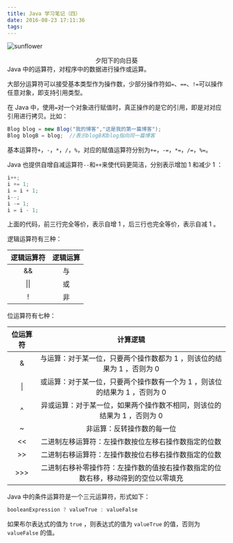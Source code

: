 ```yaml
---
title: Java 学习笔记（四）
date: 2016-08-23 17:11:36
tags:
---
```

![sunflower](http://7xw3qx.com1.z0.glb.clouddn.com/16-7-23/57235055.jpg)
<div align = center>夕阳下的向日葵</div> 
Java 中的运算符，对程序中的数据进行操作或运算。

<!-- more -->
大部分运算符可以接受基本类型作为操作数，少部分操作符如`=`、`==`、`!=`可以操作任意对象，即支持引用类型。

在 Java 中，使用`=`对一个对象进行赋值时，真正操作的是它的引用，即是对对应引用进行拷贝。比如：

``` java
Blog blog = new Blog("我的博客","这是我的第一篇博客");
Blog blogB = blog;	//表示blogB和blog指向同一篇博客
```

基本运算符`+`，`-`，`*`，`/`，`%`，对应的赋值运算符分别为`+=`，`-=`，`*=`，`/=`，`%=`。

Java 也提供自增自减运算符`--`和`++`来使代码更简洁，分别表示增加 1 和减少 1 ：

``` java
i++;
i += 1;
i = i + 1;
i--;
i -= 1;
i = i - 1;
```

上面的代码，前三行完全等价，表示自增 1 ，后三行也完全等价，表示自减 1 。

逻辑运算符有三种：

| 逻辑运算符    | 逻辑运算   |
|:----:|:----:|
| && | 与 |
| &#124;&#124; | 或 |
| ! | 非 |

位运算符有七种：

| 位运算符      | 计算逻辑    |
|:----:|:----:|
| & | 与运算：对于某一位，只要两个操作数都为 1 ，则该位的结果为 1 ，否则为 0  |
| &#124; | 或运算：对于某一位，只要两个操作数有一个为 1 ，则该位的结果为 1 ，否则为 0  |
| ^ | 异或运算：对于某一位，如果两个操作数不相同，则该位的结果为 1 ，否则为 0  |
| ~ | 非运算：反转操作数的每一位 |
| << | 二进制左移运算符：左操作数按位左移右操作数指定的位数 |
| >> | 二进制右移运算符：左操作数按位右移右操作数指定的位数 |
| >>> | 二进制右移补零操作符：左操作数的值按右操作数指定的位数右移，移动得到的空位以零填充 |

Java 中的条件运算符是一个三元运算符，形式如下：

``` java
booleanExpression ? valueTrue : valueFalse
```

如果布尔表达式的值为 `true` ，则表达式的值为 `valueTrue` 的值，否则为 `valueFalse` 的值。
